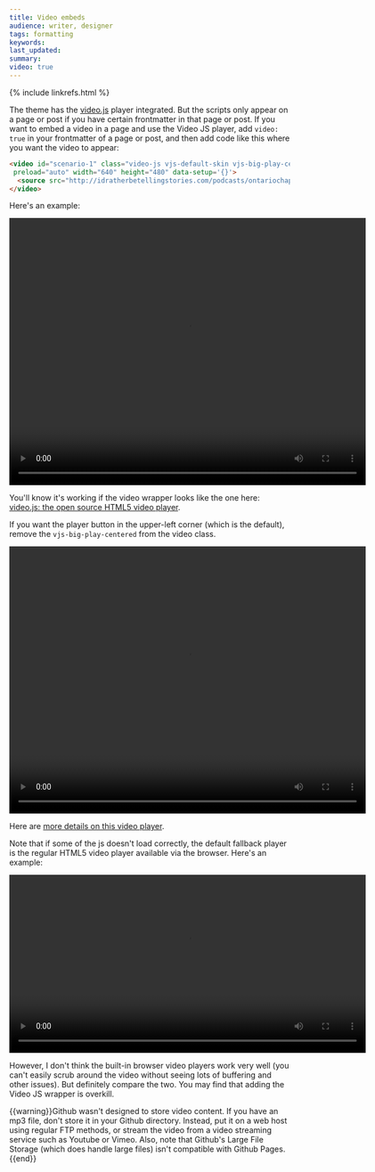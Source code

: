 ```yaml
---
title: Video embeds
audience: writer, designer
tags: formatting
keywords: 
last_updated: 
summary: 
video: true
---
```

{% include linkrefs.html %} 

The theme has the [video.js](http://www.videojs.com/) player integrated. But the scripts only appear on a page or post if you have certain frontmatter in that page or post. If you want to embed a video in a page and use the Video JS player, add `video: true` in your frontmatter of a page or post, and then add code like this where you want the video to appear:

```html
<video id="scenario-1" class="video-js vjs-default-skin vjs-big-play-centered" controls
 preload="auto" width="640" height="480" data-setup='{}'>
  <source src="http://idratherbetellingstories.com/podcasts/ontariochapterpresentation/ontariochapterv4.mp4" type='video/mp4'>
</video>
```

Here's an example: 

<video id="scenario-1" class="video-js vjs-default-skin vjs-big-play-centered" controls
 preload="auto" width="640"  height="480" data-setup='{}'>
  <source src="http://idratherbetellingstories.com/podcasts/ontariochapterpresentation/ontariochapterv4.mp4" type='video/mp4'>
</video>

You'll know it's working if the video wrapper looks like the one here: [video.js: the open source HTML5 video player](http://www.videojs.com/).

If you want the player button in the upper-left corner (which is the default), remove the `vjs-big-play-centered` from the video class.

<video id="scenario-1" class="video-js vjs-default-skin" controls
 preload="auto" width="640" height="480" data-setup='{}'>
  <source src="http://idratherbetellingstories.com/podcasts/ontariochapterpresentation/ontariochapterv4.mp4" type='video/mp4'>
</video>

Here are [more details on this video player](https://github.com/videojs/video.js/blob/stable/docs/guides/setup.md).

Note that if some of the js doesn't load correctly, the default fallback player is the regular HTML5 video player available via the browser. Here's an example: 

<video width="640" controls>
  <source src="http://idratherbetellingstories.com/podcasts/ontariochapterpresentation/ontariochapterv4.mp4" type="video/mp4">
Your browser does not support the video tag.
</video>

However, I don't think the built-in browser video players work very well (you can't easily scrub around the video without seeing lots of buffering and other issues). But definitely compare the two. You may find that adding the Video JS wrapper is overkill.

{{warning}}Github wasn't designed to store video content. If you have an mp3 file, don't store it in your Github directory. Instead, put it on a web host using regular FTP methods, or stream the video from a video streaming service such as Youtube or Vimeo. Also, note that Github's Large File Storage (which does handle large files) isn't compatible with Github Pages.{{end}}